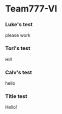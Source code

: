 # Team777-VI

### Luke's test
please work

### Tori's test
Hi!!

### Calv's test
hello
  
### Title test  
Hello!